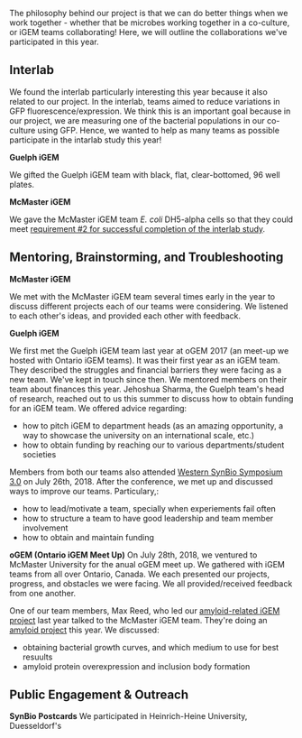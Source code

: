 The philosophy behind our project is that we can do better things when we work together - whether that be microbes working together in a co-culture, or iGEM teams collaborating! Here, we will outline the collaborations we've participated in this year. 

## Interlab 
We found the interlab particularly interesting this year because it also related to our project. In the interlab, teams aimed to reduce variations in GFP fluorescence/expression. We think this is an important goal because in our project, we are measuring one of the bacterial populations in our co-culture using GFP. Hence, we wanted to help as many teams as possible participate in the intarlab study this year!

**Guelph iGEM** 

We gifted the Guelph iGEM team with black, flat, clear-bottomed, 96 well plates. 

**McMaster iGEM**

We gave the McMaster iGEM team *E. coli* DH5-alpha cells so that they could meet [requirement #2 for successful completion of the interlab study](http://2018.igem.org/Measurement/InterLab). 

## Mentoring, Brainstorming, and Troubleshooting
**McMaster iGEM**

We met with the McMaster iGEM team several times early in the year to discuss different projects each of our teams were considering. We listened to each other's ideas, and provided each other with feedback. 

**Guelph iGEM** 

We first met the Guelph iGEM team last year at oGEM 2017 (an meet-up we hosted with Ontario iGEM teams). It was their first year as an iGEM team. They described the struggles and financial barriers they were facing as a new team. We've kept in touch since then. We mentored members on their team about finances this year. Jehoshua Sharma, the Guelph team's head of research, reached out to us this summer to discuss how to obtain funding for an iGEM team. We offered advice regarding: 
 - how to pitch iGEM to department heads (as an amazing opportunity, a way to showcase the university on an international scale, etc.) 
 - how to obtain funding by reaching our to various departments/student societies
 
Members from both our teams also attended [Western SynBio Symposium 3.0](https://www.synbiowestern.com/) on July 26th, 2018. After the conference, we met up and discussed ways to improve our teams. Particulary,:
 - how to lead/motivate a team, specially when experiements fail often
 - how to structure a team to have good leadership and team member involvement
 - how to obtain and maintain funding 
 
**oGEM (Ontario iGEM Meet Up)**
On July 28th, 2018, we ventured to McMaster University for the anual oGEM meet up. We gathered with iGEM teams from all over Ontario, Canada. We each presented our projects, progress, and obstacles we were facing. We all provided/received feedback from one another. 

One of our team members, Max Reed, who led our [amyloid-related iGEM project](http://2017.igem.org/Team:Waterloo) last year talked to the McMaster iGEM team. They're doing an [amyloid project](http://2018.igem.org/Team:McMaster) this year. We discussed: 
 - obtaining bacterial growth curves, and which medium to use for best resuults
 - amyloid protein overexpression and inclusion body formation 

## Public Engagement & Outreach
  
 **SynBio Postcards**
 We participated in Heinrich-Heine University, Duesseldorf's 
